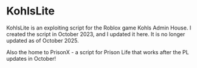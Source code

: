 # KohlsLite
KohlsLite is an exploiting script for the Roblox game Kohls Admin House. I created the script in October 2023, and I updated it here. It is no longer updated as of October 2025.


Also the home to PrisonX - a script for Prison Life that works after the PL updates in October!
